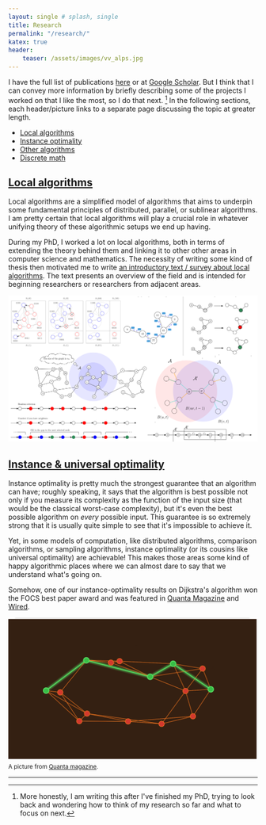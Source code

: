 ```yaml
---
layout: single # splash, single
title: Research
permalink: "/research/"
katex: true
header:
    teaser: /assets/images/vv_alps.jpg
---
```


I have the full list of publications [here](/research/papers/) or at [Google Scholar](). But I think that I can convey more information by briefly describing some of the projects I worked on that I like the most, so I do that next. [^honesty] In the following sections, each header/picture links to a separate page discussing the topic at greater length. 


- [Local algorithms](#local-algorithms)
- [Instance optimality](#publications-and-overview)
- [Other algorithms](#distributed-graph-algorithms)
- [Discrete math](#earlier-work)

## [Local algorithms](/research/local/)

Local algorithms are a simplified model of algorithms that aims to underpin some fundamental principles of distributed, parallel, or sublinear algorithms. I am pretty certain that local algorithms will play a crucial role in whatever unifying theory of these algorithmic setups we end up having. 

During my PhD, I worked a lot on local algorithms, both in terms of extending the theory behind them and linking it to other other areas in computer science and mathematics. 
The necessity of writing some kind of thesis then motivated me to write [an introductory text / survey about local algorithms](https://arxiv.org/pdf/2406.19430). The text presents an overview of the field and is intended for beginning researchers or researchers from adjacent areas. 

[
![survey](/assets/images/collage.png "Bunch of images from the survey")
](/research/local/)


## [Instance & universal optimality](/research/instance_optimality/)

Instance optimality is pretty much the strongest guarantee that an algorithm can have; roughly speaking, it says that the algorithm is best possible not only if you measure its complexity as the function of the input size (that would be the classical worst-case complexity), but it's even the best possible algorithm on *every* possible input. This guarantee is so extremely strong that it is usually quite simple to see that it's impossible to achieve it.

Yet, in some models of computation, like distributed algorithms, comparison algorithms, or sampling algorithms, instance optimality (or its cousins like universal optimality) are achievable! This makes those areas some kind of happy algorithmic places where we can almost dare to say that we understand what's going on. 

Somehow, one of our instance-optimality results on Dijkstra's algorithm won the FOCS best paper award and was featured in [Quanta Magazine](https://www.quantamagazine.org/computer-scientists-establish-the-best-way-to-traverse-a-graph-20241025/) and [Wired](https://www.wired.com/story/scientists-establish-the-best-algorithm-for-traversing-a-map/). 

[
![quanta picture](/assets/images/quanta.png "A picture from Quanta magazine")
](/research/instance_optimality/)
<small>A picture from [Quanta magazine](https://www.quantamagazine.org/computer-scientists-establish-the-best-way-to-traverse-a-graph-20241025/).</small>

--- 

[^honesty]: More honestly, I am writing this after I've finished my PhD, trying to look back and wondering how to think of my research so far and what to focus on next. 


